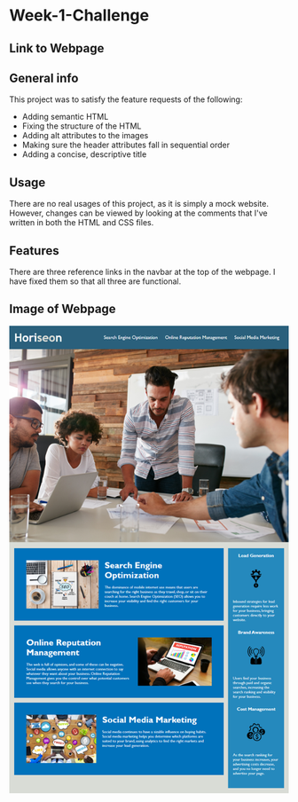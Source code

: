 # Week-1-Challenge

## Link to Webpage

## General info

This project was to satisfy the feature requests of the following:
- Adding semantic HTML
- Fixing the structure of the HTML
- Adding alt attributes to the images
- Making sure the header attributes fall in sequential order
- Adding a concise, descriptive title

## Usage

There are no real usages of this project, as it is simply a mock website. However, changes can be viewed by looking at the comments that I've written in both the HTML and CSS files.

## Features

There are three reference links in the navbar at the top of the webpage. I have fixed them so that all three are functional.

## Image of Webpage
![website picture](./assets/images/website_picture.png)